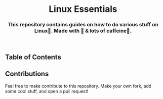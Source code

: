 <div align="center">

# Linux Essentials

### This repository contains guides on how to do various stuff on Linux🐧. Made with 💖 &amp; lots of  caffeine🍵.
</div>
<br/>

## Table of Contents
## Contributions
Feel free to make contribute to this repository. Make your own fork, add some cool stuff, and open a pull request!
